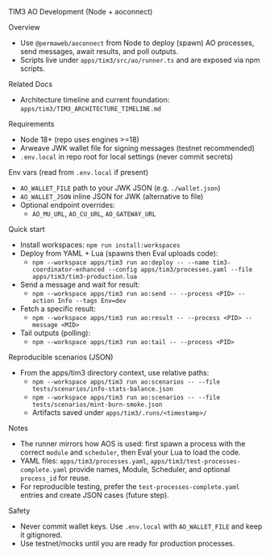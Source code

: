 TIM3 AO Development (Node + aoconnect)

Overview
- Use `@permaweb/aoconnect` from Node to deploy (spawn) AO processes, send messages, await results, and poll outputs.
- Scripts live under `apps/tim3/src/ao/runner.ts` and are exposed via npm scripts.

Related Docs
- Architecture timeline and current foundation: `apps/tim3/TIM3_ARCHITECTURE_TIMELINE.md`

Requirements
- Node 18+ (repo uses engines >=18)
- Arweave JWK wallet file for signing messages (testnet recommended)
- `.env.local` in repo root for local settings (never commit secrets)

Env vars (read from `.env.local` if present)
- `AO_WALLET_FILE` path to your JWK JSON (e.g. `./wallet.json`)
- `AO_WALLET_JSON` inline JSON for JWK (alternative to file)
- Optional endpoint overrides:
  - `AO_MU_URL`, `AO_CU_URL`, `AO_GATEWAY_URL`

Quick start
- Install workspaces: `npm run install:workspaces`
- Deploy from YAML + Lua (spawns then Eval uploads code):
  - `npm --workspace apps/tim3 run ao:deploy -- --name tim3-coordinator-enhanced --config apps/tim3/processes.yaml --file apps/tim3/tim3-production.lua`
- Send a message and wait for result:
  - `npm --workspace apps/tim3 run ao:send -- --process <PID> --action Info --tags Env=dev`
- Fetch a specific result:
  - `npm --workspace apps/tim3 run ao:result -- --process <PID> --message <MID>`
- Tail outputs (polling):
  - `npm --workspace apps/tim3 run ao:tail -- --process <PID>`

Reproducible scenarios (JSON)
- From the apps/tim3 directory context, use relative paths:
  - `npm --workspace apps/tim3 run ao:scenarios -- --file tests/scenarios/info-stats-balance.json`
  - `npm --workspace apps/tim3 run ao:scenarios -- --file tests/scenarios/mint-burn-smoke.json`
  - Artifacts saved under `apps/tim3/.runs/<timestamp>/`

Notes
- The runner mirrors how AOS is used: first spawn a process with the correct `module` and `scheduler`, then Eval your Lua to load the code.
- YAML files: `apps/tim3/processes.yaml`, `apps/tim3/test-processes-complete.yaml` provide names, Module, Scheduler, and optional `process_id` for reuse.
- For reproducible testing, prefer the `test-processes-complete.yaml` entries and create JSON cases (future step).

Safety
- Never commit wallet keys. Use `.env.local` with `AO_WALLET_FILE` and keep it gitignored.
- Use testnet/mocks until you are ready for production processes.
